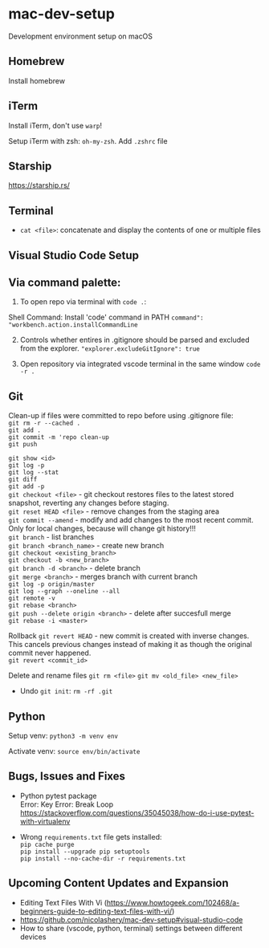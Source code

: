 # mac-dev-setup
Development environment setup on macOS


## Homebrew
Install homebrew

## iTerm
Install iTerm, don't use `warp`!

Setup iTerm with zsh: `oh-my-zsh`.
Add `.zshrc` file

## Starship
https://starship.rs/

## Terminal


- `cat <file>`: concatenate and display the contents of one or multiple files


## Visual Studio Code Setup

Via command palette:
---
1. To open repo via terminal with `code .`:
   
Shell Command: Install 'code' command in PATH
`command": "workbench.action.installCommandLine`

2. Controls whether entires in .gitignore should be parsed and excluded from the explorer.
`"explorer.excludeGitIgnore": true`

3. Open repository via integrated vscode terminal in the same window
`code -r .`

## Git

Clean-up if files were committed to repo before using .gitignore file: <br>
`git rm -r --cached .` <br>
`git add .` <br>
`git commit -m 'repo clean-up` <br>
`git push` <br>


`git show <id>` <br>
`git log -p` <br>
`git log --stat` <br>
`git diff` <br>
`git add -p` <br>
`git checkout <file>` - git checkout restores files to the latest stored snapshot, reverting any changes before staging.<br> 
`git reset HEAD <file>` - remove changes from the staging area <br>
`git commit --amend` - modify and add changes to the most recent commit. Only for local changes, because will change git history!!! <br>
`git branch` - list branches <br>
`git branch <branch_name>` - create new branch <br>
`git checkout <existing_branch>` <br>
`git checkout -b <new_branch>` <br>
`git branch -d <branch>` - delete branch <br>
`git merge <branch>` - merges branch with current branch <br>
`git log -p origin/master` <br>
`git log --graph --oneline --all` <br>
`git remote -v` <br>
`git rebase <branch>` <br>
`git push --delete origin <branch>` - delete after succesfull merge <br>
`git rebase -i <master>`



Rollback
`git revert HEAD` - new commit is created with inverse changes. This cancels previous changes instead of making it as though the original commit never happened. <br>
`git revert <commit_id>`

Delete and rename files
`git rm <file>`
`git mv <old_file> <new_file>`

- Undo `git init`:
  `rm -rf .git`



## Python
Setup venv:
`python3 -m venv env`

Activate venv:
`source env/bin/activate`

## Bugs, Issues and Fixes
- Python pytest package <br>
  Error: Key Error: Break Loop <br>
  https://stackoverflow.com/questions/35045038/how-do-i-use-pytest-with-virtualenv

- Wrong `requirements.txt` file gets installed: <br>
  `pip cache purge` <br>
  `pip install --upgrade pip setuptools` <br>
  `pip install --no-cache-dir -r requirements.txt` <br>


## Upcoming Content Updates and Expansion
- Editing Text Files With Vi (https://www.howtogeek.com/102468/a-beginners-guide-to-editing-text-files-with-vi/)
- https://github.com/nicolashery/mac-dev-setup#visual-studio-code
- How to share (vscode, python, terminal) settings between different devices
